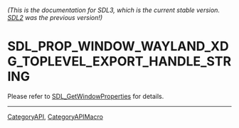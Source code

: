 ###### (This is the documentation for SDL3, which is the current stable version. [SDL2](https://wiki.libsdl.org/SDL2/) was the previous version!)
# SDL_PROP_WINDOW_WAYLAND_XDG_TOPLEVEL_EXPORT_HANDLE_STRING

Please refer to [SDL_GetWindowProperties](SDL_GetWindowProperties) for details.

----
[CategoryAPI](CategoryAPI), [CategoryAPIMacro](CategoryAPIMacro)

